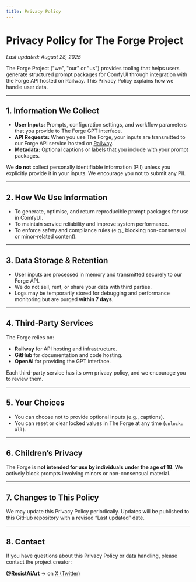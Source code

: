 ```yaml
---
title: Privacy Policy
---
```


# Privacy Policy for The Forge Project

_Last updated: August 28, 2025_

The Forge Project ("we", "our" or "us") provides tooling that helps users generate structured prompt packages for ComfyUI through integration with the Forge API hosted on Railway. This Privacy Policy explains how we handle user data.

---

## 1. Information We Collect
- **User Inputs:** Prompts, configuration settings, and workflow parameters that you provide to The Forge GPT interface.
- **API Requests:** When you use The Forge, your inputs are transmitted to our Forge API service hosted on [Railway](https://railway.app).
- **Metadata:** Optional captions or labels that you include with your prompt packages.

We **do not** collect personally identifiable information (PII) unless you explicitly provide it in your inputs. We encourage you not to submit any PII.

---

## 2. How We Use Information
- To generate, optimise, and return reproducible prompt packages for use in ComfyUI.
- To maintain service reliability and improve system performance.
- To enforce safety and compliance rules (e.g., blocking non-consensual or minor-related content).

---

## 3. Data Storage & Retention
- User inputs are processed in memory and transmitted securely to our Forge API.
- We do not sell, rent, or share your data with third parties.
- Logs may be temporarily stored for debugging and performance monitoring but are purged **within 7 days**.

---

## 4. Third-Party Services
The Forge relies on:
- **Railway** for API hosting and infrastructure.
- **GitHub** for documentation and code hosting.
- **OpenAI** for providing the GPT interface.

Each third-party service has its own privacy policy, and we encourage you to review them.

---

## 5. Your Choices
- You can choose not to provide optional inputs (e.g., captions).
- You can reset or clear locked values in The Forge at any time (`unlock: all`).

---

## 6. Children’s Privacy
The Forge is **not intended for use by individuals under the age of 18**. We actively block prompts involving minors or non-consensual material.

---

## 7. Changes to This Policy
We may update this Privacy Policy periodically. Updates will be published to this GitHub repository with a revised “Last updated” date.

---

## 8. Contact
If you have questions about this Privacy Policy or data handling, please contact the project creator:

**@ResistAiArt** → on [X (Twitter)](https://twitter.com/ResistAiArt)
